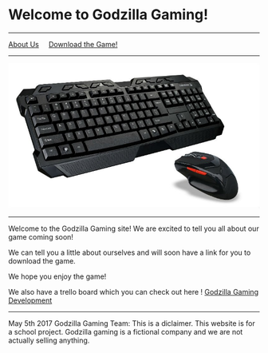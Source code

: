 # Welcome to Godzilla Gaming!

* * *

[About Us](aboutus.jsp)     [Download the Game!](vg.md)   

* * *

![](mouseandkeyboard.jpg)

* * *

Welcome to the Godzilla Gaming site! We are excited to tell you all about our game coming soon!

We can tell you a little about ourselves and will soon have a link for you to download the game.

We hope you enjoy the game!

We also have a trello board which you can check out here ! [Godzilla Gaming Development](https://trello.com/b/tIRDIDwd/godzilla-gaming-development)

* * *

May 5th 2017 Godzilla Gaming Team:
This is a diclaimer. This website is for a school project. Godzilla gaming is a fictional company and we are not actually selling anything.
